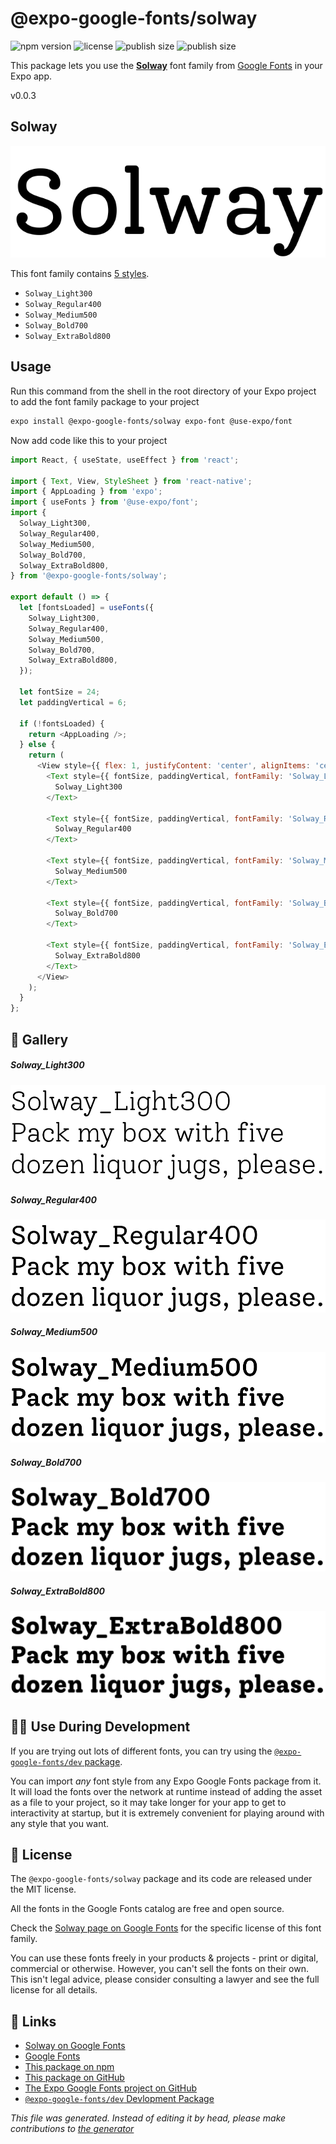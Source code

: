 # @expo-google-fonts/solway

![npm version](https://flat.badgen.net/npm/v/@expo-google-fonts/solway)
![license](https://flat.badgen.net/github/license/expo/google-fonts)
![publish size](https://flat.badgen.net/packagephobia/install/@expo-google-fonts/solway)
![publish size](https://flat.badgen.net/packagephobia/publish/@expo-google-fonts/solway)

This package lets you use the [**Solway**](https://fonts.google.com/specimen/Solway) font family from [Google Fonts](https://fonts.google.com/) in your Expo app.

v0.0.3

## Solway

![Solway](./font-family.png)

This font family contains [5 styles](#gallery).

- `Solway_Light300`
- `Solway_Regular400`
- `Solway_Medium500`
- `Solway_Bold700`
- `Solway_ExtraBold800`

## Usage

Run this command from the shell in the root directory of your Expo project to add the font family package to your project
```sh
expo install @expo-google-fonts/solway expo-font @use-expo/font
```

Now add code like this to your project
```js
import React, { useState, useEffect } from 'react';

import { Text, View, StyleSheet } from 'react-native';
import { AppLoading } from 'expo';
import { useFonts } from '@use-expo/font';
import {
  Solway_Light300,
  Solway_Regular400,
  Solway_Medium500,
  Solway_Bold700,
  Solway_ExtraBold800,
} from '@expo-google-fonts/solway';

export default () => {
  let [fontsLoaded] = useFonts({
    Solway_Light300,
    Solway_Regular400,
    Solway_Medium500,
    Solway_Bold700,
    Solway_ExtraBold800,
  });

  let fontSize = 24;
  let paddingVertical = 6;

  if (!fontsLoaded) {
    return <AppLoading />;
  } else {
    return (
      <View style={{ flex: 1, justifyContent: 'center', alignItems: 'center' }}>
        <Text style={{ fontSize, paddingVertical, fontFamily: 'Solway_Light300' }}>
          Solway_Light300
        </Text>

        <Text style={{ fontSize, paddingVertical, fontFamily: 'Solway_Regular400' }}>
          Solway_Regular400
        </Text>

        <Text style={{ fontSize, paddingVertical, fontFamily: 'Solway_Medium500' }}>
          Solway_Medium500
        </Text>

        <Text style={{ fontSize, paddingVertical, fontFamily: 'Solway_Bold700' }}>
          Solway_Bold700
        </Text>

        <Text style={{ fontSize, paddingVertical, fontFamily: 'Solway_ExtraBold800' }}>
          Solway_ExtraBold800
        </Text>
      </View>
    );
  }
};

```

## 🔡 Gallery

##### Solway_Light300
![Solway_Light300](./30f12e709261a80d1a2f35d02c568e8080aa52e556cea38ec163ee09a6482606.ttf.png)

##### Solway_Regular400
![Solway_Regular400](./bc55ce65a041c9b5001bb030477677f6a44eeb3946a418259202a162382044d2.ttf.png)

##### Solway_Medium500
![Solway_Medium500](./c03b2ecebe399988e043ffcd0707d72b1327076b7c0f255c24c88e453a8163eb.ttf.png)

##### Solway_Bold700
![Solway_Bold700](./d3b46e3ef557420e377ce5924289b7f1987a6a99f5625aa5e6ef6f74002198fd.ttf.png)

##### Solway_ExtraBold800
![Solway_ExtraBold800](./6be411cbc685fc6716528e253c309c7af939f60f2bf83919a384384ee527a079.ttf.png)


## 👩‍💻 Use During Development

If you are trying out lots of different fonts, you can try using the [`@expo-google-fonts/dev` package](https://github.com/expo/google-fonts/tree/master/font-packages/dev#readme).

You can import *any* font style from any Expo Google Fonts package from it. It will load the fonts
over the network at runtime instead of adding the asset as a file to your project, so it may take longer
for your app to get to interactivity at startup, but it is extremely convenient
for playing around with any style that you want.

## 📖 License

The `@expo-google-fonts/solway` package and its code are released under the MIT license.

All the fonts in the Google Fonts catalog are free and open source.

Check the [Solway page on Google Fonts](https://fonts.google.com/specimen/Solway) for the specific license of this font family.

You can use these fonts freely in your products & projects - print or digital, commercial or otherwise. However, you can't sell the fonts on their own. This isn't legal advice, please consider consulting a lawyer and see the full license for all details.

## 🔗 Links

- [Solway on Google Fonts](https://fonts.google.com/specimen/Solway)
- [Google Fonts](https://fonts.google.com/)
- [This package on npm](https://www.npmjs.com/package/@expo-google-fonts/solway)
- [This package on GitHub](https://github.com/expo/google-fonts/tree/master/font-packages/solway)
- [The Expo Google Fonts project on GitHub](https://github.com/expo/google-fonts)
- [`@expo-google-fonts/dev` Devlopment Package](https://github.com/expo/google-fonts/tree/master/font-packages/dev)


*This file was generated. Instead of editing it by head, please make contributions to [the generator](https://github.com/expo/google-fonts/tree/master/packages/generator)*
